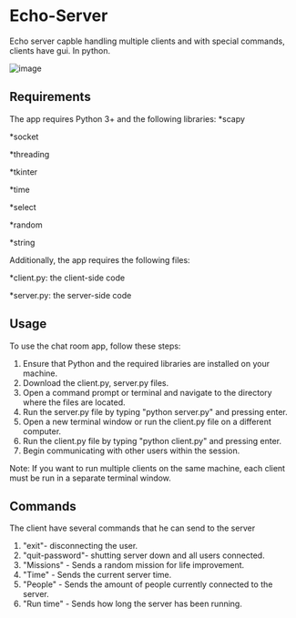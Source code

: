 # Echo-Server
Echo server capble handling multiple clients and with special commands, clients have gui. In python.

![image](https://github.com/Ultiboty/Echo-Server/assets/99267952/c2806a97-c116-4b0c-a351-ff03b4f6c39b)



## Requirements
The app requires Python 3+ and the following libraries:
*scapy

*socket

*threading

*tkinter

*time

*select

*random

*string

Additionally, the app requires the following files:

*client.py: the client-side code

*server.py: the server-side code

## Usage
To use the chat room app, follow these steps:

1. Ensure that Python and the required libraries are installed on your machine.
2. Download the client.py, server.py files.
3. Open a command prompt or terminal and navigate to the directory where the files are located.
4. Run the server.py file by typing "python server.py" and pressing enter.
5. Open a new terminal window or run the client.py file on a different computer.
6. Run the client.py file by typing "python client.py" and pressing enter.
7. Begin communicating with other users within the session.

Note: If you want to run multiple clients on the same machine, each client must be run in a separate terminal window.

## Commands
The client have several commands that he can send to the server
1. "exit"- disconnecting the user.
2. "quit-password"- shutting server down and all users connected.
3. "Missions" - Sends a random mission for life improvement.
4. "Time" - Sends the current server time.
5. "People" - Sends the amount of people currently connected to the server.
6. "Run time" - Sends how long the server has been running.
